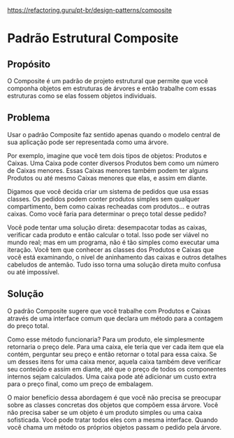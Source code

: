 https://refactoring.guru/pt-br/design-patterns/composite

# Padrão Estrutural Composite

## Propósito
O Composite é um padrão de projeto estrutural que permite que você componha objetos em estruturas de árvores e então trabalhe com essas estruturas como se elas fossem objetos individuais.

## Problema
Usar o padrão Composite faz sentido apenas quando o modelo central de sua aplicação pode ser representada como uma árvore.

Por exemplo, imagine que você tem dois tipos de objetos: Produtos e Caixas. Uma Caixa pode conter diversos Produtos bem como um número de Caixas menores. Essas Caixas menores também podem ter alguns Produtos ou até mesmo Caixas menores que elas, e assim em diante.

Digamos que você decida criar um sistema de pedidos que usa essas classes. Os pedidos podem conter produtos simples sem qualquer compartimento, bem como caixas recheadas com produtos... e outras caixas. Como você faria para determinar o preço total desse pedido?

Você pode tentar uma solução direta: desempacotar todas as caixas, verificar cada produto e então calcular o total. Isso pode ser viável no mundo real; mas em um programa, não é tão simples como executar uma iteração. Você tem que conhecer as classes dos Produtos e Caixas que você está examinando, o nível de aninhamento das caixas e outros detalhes cabeludos de antemão. Tudo isso torna uma solução direta muito confusa ou até impossível.

## Solução
O padrão Composite sugere que você trabalhe com Produtos e Caixas através de uma interface comum que declara um método para a contagem do preço total.

Como esse método funcionaria? Para um produto, ele simplesmente retornaria o preço dele. Para uma caixa, ele teria que ver cada item que ela contém, perguntar seu preço e então retornar o total para essa caixa. Se um desses itens for uma caixa menor, aquela caixa também deve verificar seu conteúdo e assim em diante, até que o preço de todos os componentes internos sejam calculados. Uma caixa pode até adicionar um custo extra para o preço final, como um preço de embalagem.

O maior benefício dessa abordagem é que você não precisa se preocupar sobre as classes concretas dos objetos que compõem essa árvore. Você não precisa saber se um objeto é um produto simples ou uma caixa sofisticada. Você pode tratar todos eles com a mesma interface. Quando você chama um método os próprios objetos passam o pedido pela árvore.